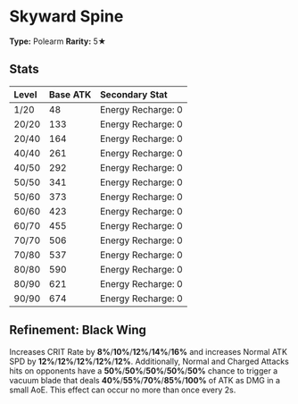 # Skyward Spine

**Type:** Polearm
**Rarity:** 5★

## Stats

| Level | Base ATK | Secondary Stat |
| :--- | :--- | :--- |
| 1/20 | 48 | Energy Recharge: 0 |
| 20/20 | 133 | Energy Recharge: 0 |
| 20/40 | 164 | Energy Recharge: 0 |
| 40/40 | 261 | Energy Recharge: 0 |
| 40/50 | 292 | Energy Recharge: 0 |
| 50/50 | 341 | Energy Recharge: 0 |
| 50/60 | 373 | Energy Recharge: 0 |
| 60/60 | 423 | Energy Recharge: 0 |
| 60/70 | 455 | Energy Recharge: 0 |
| 70/70 | 506 | Energy Recharge: 0 |
| 70/80 | 537 | Energy Recharge: 0 |
| 80/80 | 590 | Energy Recharge: 0 |
| 80/90 | 621 | Energy Recharge: 0 |
| 90/90 | 674 | Energy Recharge: 0 |

## Refinement: Black Wing

Increases CRIT Rate by **8%**/**10%**/**12%**/**14%**/**16%** and increases Normal ATK SPD by **12%**/**12%**/**12%**/**12%**/**12%**. Additionally, Normal and Charged Attacks hits on opponents have a **50%**/**50%**/**50%**/**50%**/**50%** chance to trigger a vacuum blade that deals **40%**/**55%**/**70%**/**85%**/**100%** of ATK as DMG in a small AoE. This effect can occur no more than once every 2s.

